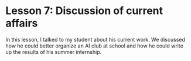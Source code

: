 # Lesson 7: Discussion of current affairs

In this lesson, I talked to my student about his current work. We discussed how he could better organize an AI club at school and how he could write up the results of his summer internship.
